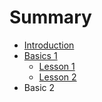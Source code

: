 # Summary

* [Introduction](README.md)
* [Basics 1](chapter1.md)
  * [Lesson 1](chapter1.md/#TeSt)
  * [Lesson 2](lesson-2.md)
* Basic 2

